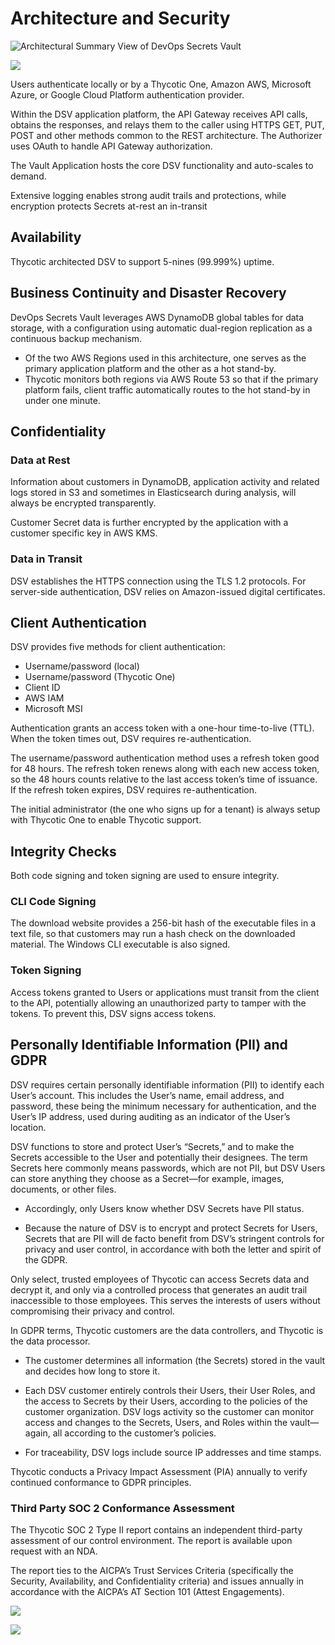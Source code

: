 ﻿[title]: # (Architecture and Security)
[tags]: # (DevOps Secrets Vault,DSV,)
[priority]: # (7000)

# Architecture and Security


![Architectural Summary View of DevOps Secrets Vault](./images/ha-dr-architecture-scaled.png "Architectural Summary View of DevOps Secrets Vault")

![](./images/spacer.png)

Users authenticate locally or by a Thycotic One, Amazon AWS, Microsoft Azure, or Google Cloud Platform authentication provider. 

Within the DSV application platform, the API Gateway receives API calls, obtains the responses, and relays them to the caller using HTTPS GET, PUT, POST and other methods common to the REST architecture. The Authorizer uses OAuth to handle API Gateway authorization.

The Vault Application hosts the core DSV functionality and auto-scales to demand.

Extensive logging enables strong audit trails and protections, while encryption protects Secrets at-rest an in-transit

## Availability
Thycotic architected DSV to support 5-nines (99.999%) uptime. 

## Business Continuity and Disaster Recovery

DevOps Secrets Vault leverages AWS DynamoDB global tables for data storage, with a configuration using automatic dual-region replication as a continuous backup mechanism.

* Of the two AWS Regions used in this architecture, one serves as the primary application platform and the other as a hot stand-by.
* Thycotic monitors both regions via AWS Route 53 so that if the primary platform fails, client traffic automatically routes to the hot stand-by in under one minute.

## Confidentiality

### Data at Rest

Information about customers in DynamoDB, application activity and related logs stored in S3 and sometimes in Elasticsearch during analysis, will always be encrypted transparently.

Customer Secret data is further encrypted by the application with a customer specific key in AWS KMS.

### Data in Transit

DSV establishes the HTTPS connection using the TLS 1.2 protocols. For server-side authentication, DSV relies on Amazon-issued digital certificates.

## Client Authentication

DSV provides five methods for client authentication:

* Username/password (local)
* Username/password (Thycotic One)
* Client ID
* AWS IAM
* Microsoft MSI

Authentication grants an access token with a one-hour time-to-live (TTL). When the token times out, DSV requires re-authentication.

The username/password authentication method uses a refresh token good for 48 hours. The refresh token renews along with each new access token, so the 48 hours counts relative to the last access token’s time of issuance. If the refresh token expires, DSV requires re-authentication.

The initial administrator (the one who signs up for a tenant) is always setup with Thycotic One to enable Thycotic support.

## Integrity Checks

Both code signing and token signing are used to ensure integrity.

### CLI Code Signing

The download website provides a 256-bit hash of the executable files in a text file, so that customers may run a hash check on the downloaded material. The Windows CLI executable is also signed.

### Token Signing

Access tokens granted to Users or applications must transit from the client to the API, potentially allowing an unauthorized party to tamper with the tokens. To prevent this, DSV signs access tokens.

## Personally Identifiable Information (PII) and GDPR

DSV requires certain personally identifiable information (PII) to identify each User’s account. This includes the User’s name, email address, and password, these being the minimum necessary for authentication, and the User’s IP address, used during auditing as an indicator of the User’s location.

DSV functions to store and protect User’s “Secrets,” and to make the Secrets accessible to the User and potentially their designees. The term Secrets here commonly means passwords, which are not PII, but DSV Users can store anything they choose as a Secret—for example, images, documents, or other files.

* Accordingly, only Users know whether DSV Secrets have PII status.

* Because the nature of DSV is to encrypt and protect Secrets for Users, Secrets that are PII will de facto benefit from DSV’s stringent controls for privacy and user control, in accordance with both the letter and spirit of the GDPR.

Only select, trusted employees of Thycotic can access Secrets data and decrypt it, and only via a controlled process that generates an audit trail inaccessible to those employees. This serves the interests of users without compromising their privacy and control.

In GDPR terms, Thycotic customers are the data controllers, and Thycotic is the data processor.

* The customer determines all information (the Secrets) stored in the vault and decides how long to store it.

* Each DSV customer entirely controls their Users, their User Roles, and the access to Secrets by their Users, according to the policies of the customer organization. DSV logs activity so the customer can monitor access and changes to the Secrets, Users, and Roles within the vault—again, all according to the customer’s policies.

* For traceability, DSV logs include source IP addresses and time stamps.

Thycotic conducts a Privacy Impact Assessment (PIA) annually to verify continued conformance to GDPR principles.

### Third Party SOC 2 Conformance Assessment 

The Thycotic SOC 2 Type II report contains an independent third-party assessment of our control environment.  The report is available upon request with an NDA.

The report ties to the AICPA’s Trust Services Criteria (specifically the Security, Availability, and Confidentiality criteria) and issues annually in accordance with the AICPA’s AT Section 101 (Attest Engagements).

![](./images/spacer.png)

![](./images/spacer.png)

  
